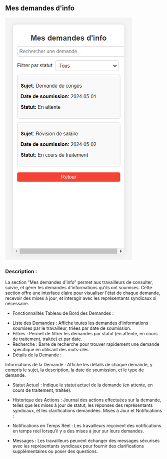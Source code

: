 ## Mes demandes d'info ###
 
![ERD](./images/mes_demandes.png)

### Description : ###

La section "Mes demandes d'info" permet aux travailleurs de consulter, suivre, et gérer les demandes d'informations qu'ils ont soumises. Cette section offre une interface claire  pour visualiser l'état de chaque demande, recevoir des mises à jour, et interagir avec les représentants syndicaux si nécessaire.
- Fonctionnalités
Tableau de Bord des Demandes :

* Liste des Demandes : Affiche toutes les demandes d'informations soumises par le travailleur, triées par date de soumission.
* Filtres : Permet de filtrer les demandes par statut (en attente, en cours de traitement, traitée) et par date.
* Recherche : Barre de recherche pour trouver rapidement une demande spécifique en utilisant des mots-clés.
* Détails de la Demande :

 Informations de la Demande : Affiche les détails de chaque demande, y compris le sujet, la description, la date de soumission, et le type de demande.
*  Statut Actuel : Indique le statut actuel de la demande (en attente, en cours de traitement, traitée).
* Historique des Actions : Journal des actions effectuées sur la demande, telles que les mises à jour de statut, les réponses des représentants syndicaux, et les clarifications demandées.
Mises à Jour et Notifications :

* Notifications en Temps Réel : Les travailleurs reçoivent des notifications en temps réel lorsqu'il y a des mises à jour sur leurs demandes.
* Messages : Les travailleurs peuvent échanger des messages sécurisés avec les représentants syndicaux pour fournir des clarifications supplémentaires ou poser des questions.
